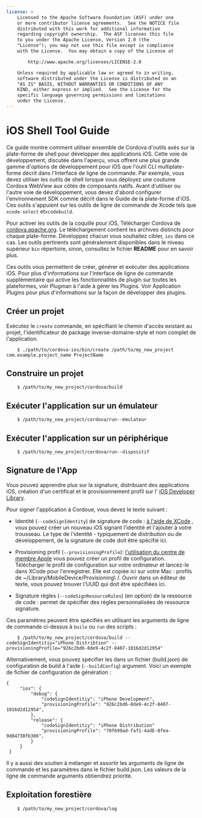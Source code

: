 ```yaml
---
license: >
    Licensed to the Apache Software Foundation (ASF) under one
    or more contributor license agreements.  See the NOTICE file
    distributed with this work for additional information
    regarding copyright ownership.  The ASF licenses this file
    to you under the Apache License, Version 2.0 (the
    "License"); you may not use this file except in compliance
    with the License.  You may obtain a copy of the License at

        http://www.apache.org/licenses/LICENSE-2.0

    Unless required by applicable law or agreed to in writing,
    software distributed under the License is distributed on an
    "AS IS" BASIS, WITHOUT WARRANTIES OR CONDITIONS OF ANY
    KIND, either express or implied.  See the License for the
    specific language governing permissions and limitations
    under the License.
---
```


# iOS Shell Tool Guide

Ce guide montre comment utiliser ensemble de Cordova d'outils axés sur la plate-forme de shell pour développer des applications iOS. Cette voie de développement, discutée dans l'aperçu, vous offrent une plus grande gamme d'options de développement pour iOS que l'outil CLI multiplate-forme décrit dans l'Interface de ligne de commande. Par exemple, vous devez utiliser les outils de shell lorsque vous déployez une coutume Cordova WebView aux côtés de composants natifs. Avant d'utiliser ou l'autre voie de développement, vous devez d'abord configurer l'environnement SDK comme décrit dans le Guide de la plate-forme d'iOS. Ces outils s'appuient sur les outils de ligne de commande de Xcode tels que `xcode-select` et`xcodebuild`.

Pour activer les outils de la coquille pour iOS, Télécharger Cordova de [cordova.apache.org][1]. Le téléchargement contient les archives distincts pour chaque plate-forme. Développez chacun vous souhaitez cibler, `ios` dans ce cas. Les outils pertinents sont généralement disponibles dans le niveau supérieur `bin` répertoire, sinon, consultez le fichier **README** pour en savoir plus.

 [1]: http://cordova.apache.org

Ces outils vous permettent de créer, générer et exécuter des applications iOS. Pour plus d'informations sur l'interface de ligne de commande supplémentaire qui active les fonctionnalités de plugin sur toutes les plateformes, voir Plugman à l'aide à gérer les Plugins. Voir Application Plugins pour plus d'informations sur la façon de développer des plugins.

## Créer un projet

Exécutez le `create` commande, en spécifiant le chemin d'accès existant au projet, l'identificateur de package inverse-domaine-style et nom complet de l'application.

        $ ./path/to/cordova-ios/bin/create /path/to/my_new_project com.example.project_name ProjectName
    

## Construire un projet

        $ /path/to/my_new_project/cordova/build
    

## Exécuter l'application sur un émulateur

        $ /path/to/my_new_project/cordova/run--émulateur
    

## Exécuter l'application sur un périphérique

        $ /path/to/my_new_project/cordova/run--dispositif
    

## Signature de l'App

Vous pouvez apprendre plus sur la signature, distribuant des applications iOS, création d'un certificat et le provisionnement profil sur l' [iOS Developer Library][2].

 [2]: https://developer.apple.com/library/ios/documentation/IDEs/Conceptual/AppDistributionGuide/ConfiguringYourApp/ConfiguringYourApp.html

Pour signer l'application à Cordoue, vous devez le texte suivant :

*   Identité (`--codeSignIdentity`) de signature de code : [à l'aide de XCode][3] , vous pouvez créer un nouveau iOS signant l'identité et l'ajouter à votre trousseau. Le type de l'identité - typiquement de distribution ou de développement, de la signature de code doit être spécifié ici.

*   Provisioning profil (`--provisioningProfile`): [l'utilisation du centre de membre Apple][4] vous pouvez créer un profil de configuration. Télécharger le profil de configuration sur votre ordinateur et lancez-le dans XCode pour l'enregistrer. Elle est copiée ici sur votre Mac : profils de ~/Library/MobileDevice/Provisioning\ /. Ouvrir dans un éditeur de texte, vous pouvez trouver l'UUID qui doit être spécifiées ici.

*   Signature règles (`--codeSignResourceRules`) (en option) de la ressource de code : permet de spécifier des règles personnalisées de ressource signature.

 [3]: https://developer.apple.com/library/ios/documentation/IDEs/Conceptual/AppDistributionGuide/MaintainingCertificates/MaintainingCertificates.html#//apple_ref/doc/uid/TP40012582-CH31-SW6
 [4]: https://developer.apple.com/library/ios/documentation/IDEs/Conceptual/AppDistributionGuide/MaintainingProfiles/MaintainingProfiles.html#//apple_ref/doc/uid/TP40012582-CH30-SW61

Ces paramètres peuvent être spécifiés en utilisant les arguments de ligne de commande ci-dessus à `buile` ou `run` des scripts :

        $ /path/to/my_new_project/cordova/build --codeSignIdentitiy="iPhone Distribtion" --provisioningProfile="926c2bd6-8de9-4c2f-8407-1016d2d12954" 
    

Alternativement, vous pouvez spécifier les dans un fichier (build.json) de configuration de build à l'aide (`--buildConfig`) argument. Voici un exemple de fichier de configuration de génération :

    {
         "ios": {
             "debug": {
                 "codeSignIdentitiy": "iPhone Development",
                 "provisioningProfile": "926c2bd6-8de9-4c2f-8407-1016d2d12954",
             },
             "release": {
                 "codeSignIdentitiy": "iPhone Distribution"
                 "provisioningProfile": "70f699ad-faf1-4adE-8fea-9d84738fb306",
             }
         }
     }
    

Il y a aussi des soutien à mélanger et assortir les arguments de ligne de commande et les paramètres dans le fichier build.json. Les valeurs de la ligne de commande arguments obtiendrez priorité.

## Exploitation forestière

        $ /path/to/my_new_project/cordova/log